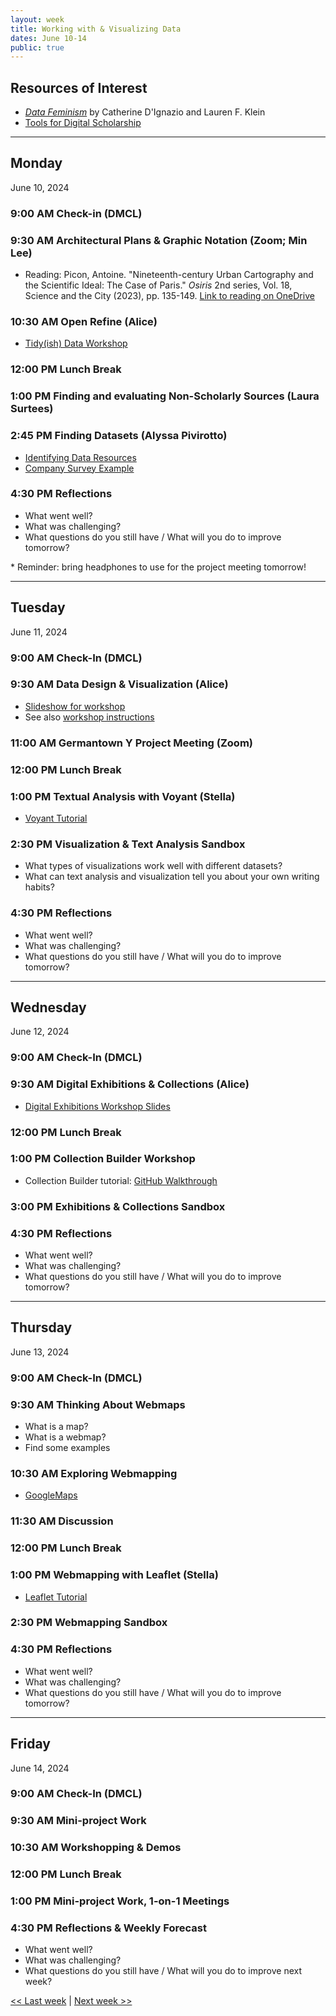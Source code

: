 ```yaml
---
layout: week
title: Working with & Visualizing Data
dates: June 10-14
public: true
---
```


## Resources of Interest
- [*Data Feminism*](https://data-feminism.mitpress.mit.edu/) by Catherine D'Ignazio and Lauren F. Klein
- [Tools for Digital Scholarship](../resources/tools.md)

---

## Monday
June 10, 2024

### 9:00 AM Check-in (DMCL)

### 9:30 AM Architectural Plans & Graphic Notation (Zoom; Min Lee)
- Reading: Picon, Antoine. "Nineteenth-century Urban Cartography and the Scientific Ideal: The Case of Paris." *Osiris* 2nd series, Vol. 18, Science and the City (2023), pp. 135-149. [Link to reading on OneDrive](https://brynmawr-my.sharepoint.com/:b:/g/personal/amcgrath1_brynmawr_edu/EQ4b2up03mhEohWxOhBDqNEBDtJYK1QPZBrWrC4M3yoy-A?e=oVFdx2)

### 10:30 AM Open Refine (Alice)
- [Tidy(ish) Data Workshop](https://github.com/tri-cods/tidy-data)

### 12:00 PM Lunch Break

### 1:00 PM  Finding and evaluating Non-Scholarly Sources (Laura Surtees)

### 2:45 PM  Finding Datasets (Alyssa Pivirotto)
- [Identifying Data Resources](../resources/data_identification.pdf)
- [Company Survey Example](https://brynmawr-my.sharepoint.com/:x:/g/personal/apivirotto_brynmawr_edu/EYQ7xpx1HO1ElqhtERko3ukBrqpdNH058yAzHgEjL4cBvQ?e=hYJaVk)

### 4:30 PM Reflections
- What went well?
- What was challenging?
- What questions do you still have / What will you do to improve tomorrow?

\* Reminder: bring headphones to use for the project meeting tomorrow!

---

## Tuesday
June 11, 2024

### 9:00 AM Check-In (DMCL)

### 9:30 AM Data Design & Visualization (Alice)
- [Slideshow for workshop](https://alicemcgrath.digital.brynmawr.edu/pres/data-viz.html)
- See also [workshop instructions](../resources/data)

### 11:00 AM  Germantown Y Project Meeting (Zoom)

### 12:00 PM Lunch Break

### 1:00 PM Textual Analysis with Voyant (Stella)
- [Voyant Tutorial](https://sfritzell.github.io/Voyant-Tutorial/)

### 2:30 PM  Visualization & Text Analysis Sandbox
- What types of visualizations work well with different datasets?
- What can text analysis and visualization tell you about your own writing habits?

### 4:30 PM Reflections
- What went well?
- What was challenging?
- What questions do you still have / What will you do to improve tomorrow?

---

## Wednesday
June 12, 2024

### 9:00 AM Check-In (DMCL)

### 9:30 AM Digital Exhibitions & Collections (Alice)

- [Digital Exhibitions Workshop Slides](https://brynmawr-my.sharepoint.com/:p:/g/personal/amcgrath1_brynmawr_edu/EaklqJJapcNPhgpTP4VrA6ABJMI5i25idCRv_Z3E5yFuqA?e=5s2cxe)


### 12:00 PM Lunch Break

### 1:00 PM Collection Builder Workshop

- Collection Builder tutorial: [GitHub Walkthrough](https://collectionbuilder.github.io/cb-docs/docs/walkthroughs/gh-walkthrough/)

### 3:00 PM Exhibitions & Collections Sandbox

### 4:30 PM Reflections
- What went well?
- What was challenging?
- What questions do you still have / What will you do to improve tomorrow?

--- 

## Thursday
June 13, 2024

### 9:00 AM Check-In (DMCL)

### 9:30 AM Thinking About Webmaps
- What is a map?
- What is a webmap?
- Find some examples

### 10:30 AM Exploring Webmapping
- [GoogleMaps](https://www.google.com/maps/about/mymaps/)

### 11:30 AM Discussion

### 12:00 PM Lunch Break

### 1:00 PM Webmapping with Leaflet (Stella)
- [Leaflet Tutorial](https://sfritzell.github.io/Leaflet-Tutorial/)

### 2:30 PM Webmapping Sandbox

### 4:30 PM Reflections
- What went well?
- What was challenging?
- What questions do you still have / What will you do to improve tomorrow?

---

## Friday
June 14, 2024

### 9:00 AM Check-In (DMCL)

### 9:30 AM Mini-project Work

### 10:30 AM Workshopping & Demos

### 12:00 PM Lunch Break

### 1:00 PM  Mini-project Work, 1-on-1 Meetings

### 4:30 PM Reflections & Weekly Forecast
- What went well?
- What was challenging?
- What questions do you still have / What will you do to improve next week?


[<< Last week](01-intro) | [Next week >>](03-work)
